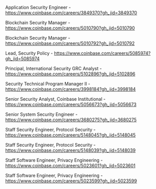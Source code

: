 Application Security Engineer - https://www.coinbase.com/careers/3849370?gh_jid=3849370

Blockchain Security Manager - https://www.coinbase.com/careers/5010790?gh_jid=5010790

Blockchain Security Manager - https://www.coinbase.com/careers/5010792?gh_jid=5010792

Lead, Security Policy - https://www.coinbase.com/careers/5085974?gh_jid=5085974

Principal, International Security GRC Analyst - https://www.coinbase.com/careers/5102896?gh_jid=5102896

Security Technical Program Manager II - https://www.coinbase.com/careers/3998184?gh_jid=3998184

Senior Security Analyst, Coinbase Institutional - https://www.coinbase.com/careers/5056673?gh_jid=5056673

Senior System Security Engineer - https://www.coinbase.com/careers/3680275?gh_jid=3680275

Staff Security Engineer, Protocol Security - https://www.coinbase.com/careers/5148045?gh_jid=5148045

Staff Security Engineer, Protocol Security - https://www.coinbase.com/careers/5148039?gh_jid=5148039

Staff Software Engineer, Privacy Engineering - https://www.coinbase.com/careers/5023601?gh_jid=5023601

Staff Software Engineer, Privacy Engineering - https://www.coinbase.com/careers/5023599?gh_jid=5023599

